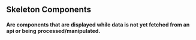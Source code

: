 ## Skeleton Components

#### Are components that are displayed while data is not yet fetched from an api or being processed/manipulated.